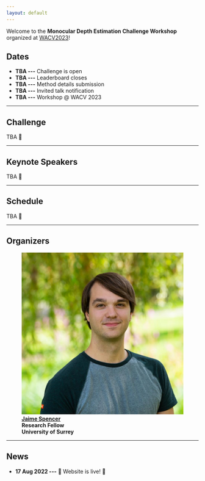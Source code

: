 ```yaml
---
layout: default
---
```


Welcome to the **Monocular Depth Estimation Challenge Workshop** organized at [WACV2023](https://wacv2023.thecvf.com)!

## Dates
- **TBA ---** Challenge is open
- **TBA ---** Leaderboard closes
- **TBA ---** Method details submission
- **TBA ---** Invited talk notification
- **TBA ---** Workshop @ WACV 2023

---

## Challenge
TBA :calendar:

---

## Keynote Speakers
TBA :calendar:

---

## Schedule
TBA :calendar:

---

## Organizers

<figure>
    <a href="https://www.surrey.ac.uk/people/jaime-spencer-martin"> 
    <img class="author" src="assets/imgs/jaime_spencer.jpg" alt="Jaime Spencer"/></a>
    <b><br><a href="https://www.surrey.ac.uk/people/jaime-spencer-martin">Jaime Spencer</a>
    <br>Research Fellow <br>University of Surrey</b>
</figure>

[//]: # (<figure> )

[//]: # (    <a href="https://research.aston.ac.uk/en/persons/stella-qian"> )

[//]: # (    <img class="author" src="assets/imgs/stella_qian.png" alt="Stella Quian"/></a>)

[//]: # (    <b><br><a href="https://research.aston.ac.uk/en/persons/stella-qian">Stella Qian</a>)

[//]: # (    <br>Research Fellow <br>Aston University</b>)

[//]: # (</figure>)

[//]: # ()
[//]: # (<figure> )

[//]: # (    <a href="https://www.amazon.science/author/chris-russell?0000016e-4318-de2e-a76e-cfdfa9700000-page=2"> )

[//]: # (    <img class="author" src="assets/imgs/chris_russell.jpeg" alt="Chris Russell"/></a>)

[//]: # (    <b><br><a href="https://www.amazon.science/author/chris-russell?0000016e-4318-de2e-a76e-cfdfa9700000-page=2">Chris Russell</a>)

[//]: # (    <br>Senior Applied Scientist <br>Amazon</b>)

[//]: # (</figure>)

[//]: # ()
[//]: # (<figure> )

[//]: # (    <a href="http://personal.ee.surrey.ac.uk/Personal/S.Hadfield/biography.html"> )

[//]: # (    <img class="author" src="assets/imgs/simon_hadfield.png" alt="Simon Hadfield"/></a>)

[//]: # (    <b><br><a href="http://personal.ee.surrey.ac.uk/Personal/S.Hadfield/biography.html">Simon Hadfield</a>)

[//]: # (    <br>Senior Lecturer <br>University of Surrey</b>)

[//]: # (</figure>)

[//]: # ()
[//]: # (<figure> )

[//]: # (    <a href="https://www.southampton.ac.uk/people/5wzxpy/doctor-erich-graf"> )

[//]: # (    <img class="author" src="assets/imgs/erich_graf.jpeg" alt="Erich Graf"/></a>)

[//]: # (    <b><br><a href="https://www.southampton.ac.uk/people/5wzxpy/doctor-erich-graf">Erich Graf</a>)

[//]: # (    <br>Associate Professor <br>University of Southampton</b>)

[//]: # (</figure>)

[//]: # ()
[//]: # (<figure> )

[//]: # (    <a href="https://research.aston.ac.uk/en/persons/andrew-schofield"> )

[//]: # (    <img class="author" src="assets/imgs/andrew_schofield.png" alt="Andrew Schofield"/></a>)

[//]: # (    <b><br><a href="https://research.aston.ac.uk/en/persons/andrew-schofield">Andrew Schofield</a>)

[//]: # (    <br>Professor <br>Aston University</b>)

[//]: # (</figure>)

[//]: # ()
[//]: # (<figure class="figblock"> )

[//]: # (    <a href="http://personal.ee.surrey.ac.uk/Personal/R.Bowden/"> )

[//]: # (    <img class="author" src="assets/imgs/richard_bowden.png" alt="Richard Bowden"/></a>)

[//]: # (    <b><br><a href="http://personal.ee.surrey.ac.uk/Personal/R.Bowden/">Richard Bowden</a>)

[//]: # (    <br>Professor <br>University of Surrey</b>)

[//]: # (</figure>)

---

## News
- **17 Aug 2022 ---** :tada: Website is live! :tada:
